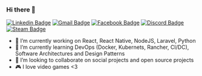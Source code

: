 ### Hi there 👋

[![Linkedin Badge](https://img.shields.io/badge/-Linkedin-407294?style=flat-square&logo=Linkedin&logoColor=white&link=https://www.linkedin.com/in/mateus-medeiros-0218b2150/)](https://www.linkedin.com/in/mateus-medeiros-0218b2150/) 
[![Gmail Badge](https://img.shields.io/badge/-Email-B23121?style=flat-square&logo=Gmail&logoColor=white&link=mailto:mateusmedeiros252525@gmail.com)](mailto:mateusmedeiros252525@gmail.com)
[![Facebook Badge](https://img.shields.io/badge/-Facebook-3b5998?style=flat-square&logo=Facebook&logoColor=white&link=https://www.facebook.com/mateus.medeiros.142035/)](https://www.facebook.com/mateus.medeiros.142035/)
[![Discord Badge](https://img.shields.io/badge/-Discord-343945?style=flat-square&logo=Discord&logoColor=white)](https://discord.com) 
[![Steam Badge](https://img.shields.io/badge/-Steam-000000?style=flat-square&logo=Steam&logoColor=white&link=https://steamcommunity.com/profiles/76561198392560980/)](https://steamcommunity.com/profiles/76561198392560980/) 


- 🔭 I’m currently working on React, React Native, NodeJS, Laravel, Python
- 🌱 I’m currently learning DevOps (Docker, Kubernets, Rancher, CI/DC), Software Architectures and Design Patterns
- 👯 I’m looking to collaborate on social projects and open source projects
- 🎮 I love video games <3
